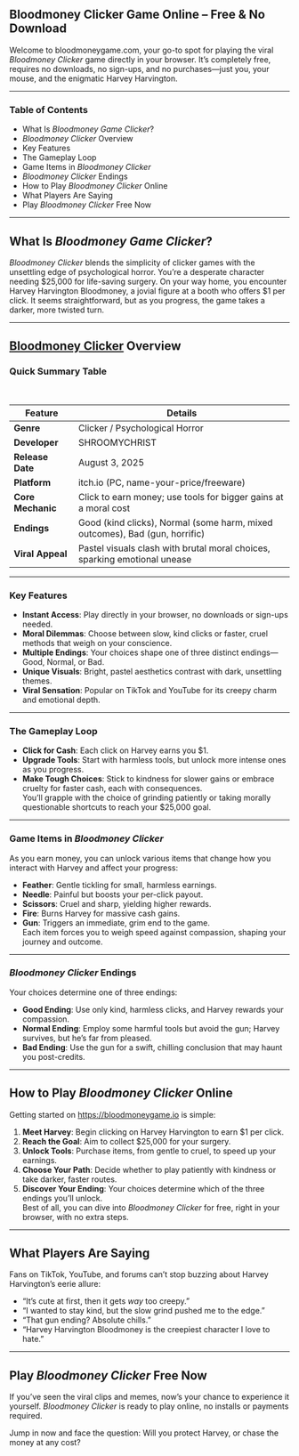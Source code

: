 <h2 dir="auto"><strong>Bloodmoney Clicker Game Online &ndash; Free &amp; No Download</strong></h2>
<p dir="auto">Welcome to bloodmoneygame.com, your go-to spot for playing the viral <em>Bloodmoney Clicker</em> game directly in your browser. It&rsquo;s completely free, requires no downloads, no sign-ups, and no purchases&mdash;just you, your mouse, and the enigmatic Harvey Harvington.</p>
<hr />
<h3 dir="auto">Table of Contents</h3>
<ul dir="auto">
<li>What Is <em>Bloodmoney Game Clicker</em>?</li>
<li><em>Bloodmoney Clicker</em> Overview</li>
<li>Key Features</li>
<li>The Gameplay Loop</li>
<li>Game Items in <em>Bloodmoney Clicker</em></li>
<li><em>Bloodmoney Clicker</em> Endings</li>
<li>How to Play <em>Bloodmoney Clicker</em> Online</li>
<li>What Players Are Saying</li>
<li>Play <em>Bloodmoney Clicker</em> Free Now</li>
</ul>
<hr />
<h2 dir="auto">What Is <em>Bloodmoney Game Clicker</em>?</h2>
<p dir="auto"><em>Bloodmoney Clicker</em> blends the simplicity of clicker games with the unsettling edge of psychological horror. You&rsquo;re a desperate character needing $25,000 for life-saving surgery. On your way home, you encounter Harvey Harvington Bloodmoney, a jovial figure at a booth who offers $1 per click. It seems straightforward, but as you progress, the game takes a darker, more twisted turn.</p>
<hr />
<h2 dir="auto"><a href="https://bloodmoneygame.io">Bloodmoney Clicker</a>&nbsp;Overview</h2>
<h3 dir="auto">Quick Summary Table</h3>
<div dir="auto">
<div>&nbsp;</div>
<table dir="auto" data-wide="false">
<thead>
<tr><th data-col-size="md"><strong>Feature</strong></th><th data-col-size="lg"><strong>Details</strong></th></tr>
</thead>
<tbody>
<tr>
<td data-col-size="md"><strong>Genre</strong></td>
<td data-col-size="lg">Clicker / Psychological Horror</td>
</tr>
<tr>
<td data-col-size="md"><strong>Developer</strong></td>
<td data-col-size="lg">SHROOMYCHRIST</td>
</tr>
<tr>
<td data-col-size="md"><strong>Release Date</strong></td>
<td data-col-size="lg">August 3, 2025</td>
</tr>
<tr>
<td data-col-size="md"><strong>Platform</strong></td>
<td data-col-size="lg">itch.io (PC, name-your-price/freeware)</td>
</tr>
<tr>
<td data-col-size="md"><strong>Core Mechanic</strong></td>
<td data-col-size="lg">Click to earn money; use tools for bigger gains at a moral cost</td>
</tr>
<tr>
<td data-col-size="md"><strong>Endings</strong></td>
<td data-col-size="lg">Good (kind clicks), Normal (some harm, mixed outcomes), Bad (gun, horrific)</td>
</tr>
<tr>
<td data-col-size="md"><strong>Viral Appeal</strong></td>
<td data-col-size="lg">Pastel visuals clash with brutal moral choices, sparking emotional unease</td>
</tr>
</tbody>
</table>
</div>
<hr />
<h3>Key Features</h3>
<ul dir="auto">
<li><strong>Instant Access</strong>: Play directly in your browser, no downloads or sign-ups needed.</li>
<li><strong>Moral Dilemmas</strong>: Choose between slow, kind clicks or faster, cruel methods that weigh on your conscience.</li>
<li><strong>Multiple Endings</strong>: Your choices shape one of three distinct endings&mdash;Good, Normal, or Bad.</li>
<li><strong>Unique Visuals</strong>: Bright, pastel aesthetics contrast with dark, unsettling themes.</li>
<li><strong>Viral Sensation</strong>: Popular on TikTok and YouTube for its creepy charm and emotional depth.</li>
</ul>
<hr />
<h3>The Gameplay Loop</h3>
<ul dir="auto">
<li><strong>Click for Cash</strong>: Each click on Harvey earns you $1.</li>
<li><strong>Upgrade Tools</strong>: Start with harmless tools, but unlock more intense ones as you progress.</li>
<li><strong>Make Tough Choices</strong>: Stick to kindness for slower gains or embrace cruelty for faster cash, each with consequences.<br /> You&rsquo;ll grapple with the choice of grinding patiently or taking morally questionable shortcuts to reach your $25,000 goal.</li>
</ul>
<hr />
<h3>Game Items in <em>Bloodmoney Clicker</em></h3>
<p dir="auto">As you earn money, you can unlock various items that change how you interact with Harvey and affect your progress:</p>
<ul dir="auto">
<li><strong>Feather</strong>: Gentle tickling for small, harmless earnings.</li>
<li><strong>Needle</strong>: Painful but boosts your per-click payout.</li>
<li><strong>Scissors</strong>: Cruel and sharp, yielding higher rewards.</li>
<li><strong>Fire</strong>: Burns Harvey for massive cash gains.</li>
<li><strong>Gun</strong>: Triggers an immediate, grim end to the game.<br /> Each item forces you to weigh speed against compassion, shaping your journey and outcome.</li>
</ul>
<hr />
<h3><em>Bloodmoney Clicker</em> Endings</h3>
<p dir="auto">Your choices determine one of three endings:</p>
<ul dir="auto">
<li><strong>Good Ending</strong>: Use only kind, harmless clicks, and Harvey rewards your compassion.</li>
<li><strong>Normal Ending</strong>: Employ some harmful tools but avoid the gun; Harvey survives, but he&rsquo;s far from pleased.</li>
<li><strong>Bad Ending</strong>: Use the gun for a swift, chilling conclusion that may haunt you post-credits.</li>
</ul>
<hr />
<h2 dir="auto">How to Play <em>Bloodmoney Clicker</em> Online</h2>
<p dir="auto">Getting started on <a href="https://bloodmoneygame.io" target="_blank" rel="noopener noreferrer nofollow">https://bloodmoneygame.io</a>&nbsp;is simple:</p>
<ol dir="auto">
<li><strong>Meet Harvey</strong>: Begin clicking on Harvey Harvington to earn $1 per click.</li>
<li><strong>Reach the Goal</strong>: Aim to collect $25,000 for your surgery.</li>
<li><strong>Unlock Tools</strong>: Purchase items, from gentle to cruel, to speed up your earnings.</li>
<li><strong>Choose Your Path</strong>: Decide whether to play patiently with kindness or take darker, faster routes.</li>
<li><strong>Discover Your Ending</strong>: Your choices determine which of the three endings you&rsquo;ll unlock.<br /> Best of all, you can dive into <em>Bloodmoney Clicker</em> for free, right in your browser, with no extra steps.</li>
</ol>
<hr />
<h2 dir="auto">What Players Are Saying</h2>
<p dir="auto">Fans on TikTok, YouTube, and forums can&rsquo;t stop buzzing about Harvey Harvington&rsquo;s eerie allure:</p>
<ul dir="auto">
<li>&ldquo;It&rsquo;s cute at first, then it gets <em>way</em> too creepy.&rdquo;</li>
<li>&ldquo;I wanted to stay kind, but the slow grind pushed me to the edge.&rdquo;</li>
<li>&ldquo;That gun ending? Absolute chills.&rdquo;</li>
<li>&ldquo;Harvey Harvington Bloodmoney is the creepiest character I love to hate.&rdquo;</li>
</ul>
<hr />
<h2 dir="auto">Play <em>Bloodmoney Clicker</em> Free Now</h2>
<p dir="auto">If you&rsquo;ve seen the viral clips and memes, now&rsquo;s your chance to experience it yourself. <em>Bloodmoney Clicker</em> is ready to play online, no installs or payments required.</p>
<p dir="auto">Jump in now and face the question: Will you protect Harvey, or chase the money at any cost?</p>
<div id="gtx-trans" style="position: absolute; left: -19px; top: 343.156px;">&nbsp;</div>
